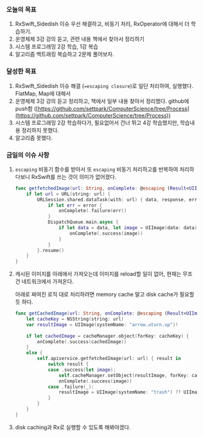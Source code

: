 ### 오늘의 목표

1. RxSwift_Sidedish 이슈 우선 해결하고, 비동기 처리, RxOperator에 대해서 더 학습하기.
2. 운영체제 3강 강의 듣고, 관련 내용 책에서 찾아서 정리하기
3. 시스템 프로그래밍 2강 학습, 1강 복습
4. 알고리즘 백트래킹 복습하고 2문제 풀어보자.

### 달성한 목표

1. RxSwift_Sidedish 이슈 해결 (`=escaping closure`)로 일단 처리하여, 실행했다. FlatMap, Map에 대해서
2. 운영체제 3강 강의 듣고 정리하고, 책에서 일부 내용 찾아서 정리했다.
github에 push함 ([https://github.com/settpark/ComputerScience/tree/Process](https://github.com/settpark/ComputerScience/tree/Process))
3. 시스템 프로그래밍 2강 학습하다가, 필요없어서 건너 뛰고 4강 학습했지만, 학습내용 정리하지 못했다.
4. 알고리즘 못했다.

### 금일의 이슈 사항

1. `escaping` 비동기 함수를 받아서 또 `escaping` 비동기 처리하고를 반복하여 처리하다보니 RxSwift를 쓰는 것이 의미가 없어졌다. 
    
    ```swift
    func getfetchedImage(url: String, onComplete: @escaping (Result<UIImage, Error>) -> Void) {
        if let url = URL(string: url) {
            URLSession.shared.dataTask(with: url) { data, response, error in
                if let err = error {
                    onComplete(.failure(err))
                }
                DispatchQueue.main.async {
                    if let data = data, let image = UIImage(data: data) {
                        onComplete(.success(image))
                    }
                }
            }.resume()
        }
    }
    ```
    
2. 캐시된 이미지를 아래애서 가져오는데 이미지를 reload할 일이 없어, 현재는 무조건 네트워크에서 가져온다.
    
    아래로 짜여진 로직 대로 처리하려면 memory cache 말고 disk cache가 필요할 듯 하다.
    
    ```swift
    func getCachedImage(url: String, onComplete: @escaping (Result<UIImage, Error>) -> Void) {
        let cacheKey = NSString(string: url)
        var resultImage = UIImage(systemName: "arrow.uturn.up")!
        
        if let cachedImage = cacheManager.object(forKey: cacheKey) {
            onComplete(.success(cachedImage))
        }
        else {
            self.apiservice.getfetchedImage(url: url) { result in
                switch result {
                case .success(let image):
                    self.cacheManager.setObject(resultImage, forKey: cacheKey)
                    onComplete(.success(image))
                case .failure(_):
                    resultImage = UIImage(systemName: "trash") ?? UIImage()
                }
            }
        }
    }
    ```
    
3. disk caching과 Rx로 실행할 수 있도록 해봐야겠다.